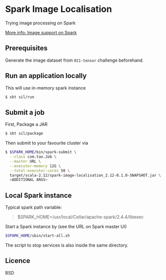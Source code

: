 # Spark Image Localisation

Trying image processing on Spark

[More info: Image support on Spark](https://issues.apache.org/jira/browse/SPARK-21866)

## Prerequisites

Generate the image dataset from `011-tensor` challenge beforehand.

## Run an application locally

This will use in-memory spark instance

```bash
$ sbt sil/run
```

## Submit a job

First, Package a JAR

```bash
$ sbt sil/package
```

Then submit to your favourite cluster via

```bash
$ $SPARK_HOME/bin/spark-submit \
  --class com.tao.Job \
  --master URL \
  --executor-memory 12G \
  --total-executor-cores 50 \
  target/scala-2.12/spark-image-localisation_2.12-0.1.0-SNAPSHOT.jar \
  <ADDITIONAL ARGS>
```

## Local Spark instance

Typical spark path variable:

> $SPARK_HOME=/usr/local/Cellar/apache-spark/2.4.4/libexec

Start a Spark instance by (see the URL on Spark master UI)

```bash
$SPARK_HOME/sbin/start-all.sh
```

The script to stop services is also inside the same directory.

## Licence

BSD

